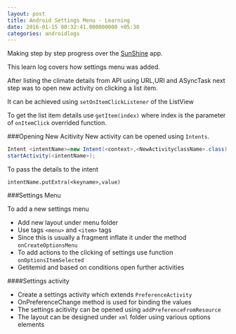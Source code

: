 ```yaml
---
layout: post
title: Android Settings Menu - Learning
date: 2016-01-15 00:32:41.000000000 +05:30
categories: androidlogs
---
```


Making step by step progress over the [SunShine](https://github.com/balaaagi/SunShine) app.

This learn log covers how settings menu was added.

After listing the climate details from API using URL,URI and ASyncTask next step was to open new activity on clicking a list item.

It can be achieved using `setOnItemClickListener` of the ListView

To get the list item details use `getItem(index)` where index is the parameter of `onItemClick` overrided function. 


###Opening New Acitivity
New activity can be opened using `Intents`.

```java
Intent <intentName>=new Intent(<context>,<NewActivityclassName>.class);
startActivity(<intentName>);

```
To pass the details to the intent

`intentName.putExtra(<keyname>,value)`

###Settings Menu

To add a new settings menu

* Add new layout under menu folder
* Use tags `<menu>` and `<item>` tags
* Since this is usually a fragment inflate it under the method `onCreateOptionsMenu`
* To add actions to the clicking of settings use function `onOptionsItemSelected`
* Getitemid and based on conditions open further activities

####Settings activity

* Create a settings activity which extends `PreferenceActivity`
* OnPreferenceChange method is used for binding the values
* The settings acitivity can be opened using `addPreferenceFromResource`
* The layout can be designed under `xml` folder using various options elements




